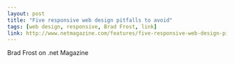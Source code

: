 ```yaml
---
layout: post
title: "Five responsive web design pitfalls to avoid"
tags: [web design, responsive, Brad Frost, link]
link: http://www.netmagazine.com/features/five-responsive-web-design-pitfalls-avoid
---
```


Brad Frost on .net Magazine